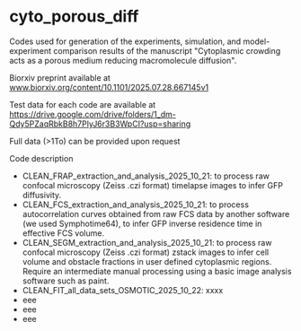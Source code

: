 # cyto_porous_diff
Codes used for generation of the experiments, simulation, and model-experiment comparison results of the manuscript "Cytoplasmic crowding acts as a porous medium reducing macromolecule diffusion".

Biorxiv preprint available at 
www.biorxiv.org/content/10.1101/2025.07.28.667145v1

Test data for each code are available at 
https://drive.google.com/drive/folders/1_dm-Qdy5PZaqRbkB8h7PlyJ6r3B3WpCI?usp=sharing

Full data (>1To) can be provided upon request


Code description
- CLEAN_FRAP_extraction_and_analysis_2025_10_21: to process raw confocal microscopy (Zeiss .czi format) timelapse images to infer GFP diffusivity.
- CLEAN_FCS_extraction_and_analysis_2025_10_21: to process autocorrelation curves obtained from raw FCS data by another software (we used Symphotime64), to infer GFP inverse residence time in effective FCS volume.
- CLEAN_SEGM_extraction_and_analysis_2025_10_21: to process raw confocal microscopy (Zeiss .czi format) zstack images to infer cell volume and obstacle fractions in user defined cytoplasmic regions. Require an intermediate manual processing using a basic image analysis software such as paint.
- CLEAN_FIT_all_data_sets_OSMOTIC_2025_10_22: xxxx
- eee
- eee
- eee

  



